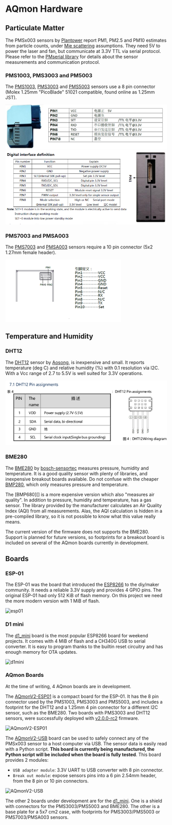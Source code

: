 # AQmon Hardware

## Particulate Matter

The PMSx003 sensors by [Plantower][]
report PM1, PM2.5 and PM10 estimates from particle counts, under [Mie scattering][Mie] assumptions.
They need 5V to power the laser and fan, but communicate at 3.3V TTL via serial protocol.
Please refer to the [PMserial library][PMserial] for details about the sensor measurements and communication protocol.

[Plantower]: http://www.plantower.com
[Mie]: https://en.wikipedia.org/wiki/Mie_scattering#Atmospheric_science
[PMserial]: https://github.com/avaldebe/PMserial
[PMS1003]: https://datasheet.lcsc.com/szlcsc/PMS1003_C89289.pdf
[PMS3003]: ../Documents/PMS3003_LOGOELE.pdf
[PMS5003]: ../Documents/PMS5003_LOGOELE.pdf
[PMS7003]: https://datasheet.lcsc.com/szlcsc/PMS7003_C84815.pdf
[PMSA003]: https://datasheet.lcsc.com/szlcsc/PMSA003-A_C132744.pdf

### PMS1003, PMS3003 and PM5003

The [PMS1003][], [PMS3003][] and [PMS5003][] sensors use a 8 pin connector (Molex 1.25mm "PicoBlade" 51021 compatible, found online as 1.25mm JST).

![pms3003](../Documents/pms3003_pinout.png)
![pms5003](../Documents/pms5003_pinout.png)

### PMS7003 and PMSA003

The [PMS7003][] and [PMSA003][] sensors require a 10 pin connector (5x2 1.27mm female header).

![pmsA003](../Documents/pmsA003_pinout.png)

## Temperature and Humidity

### DHT12

The [DHT12] sensor by [Aosong][], is inexpensive and small.
It reports temperature (deg C) and relative humidity (%) with 0.1 resolution
via I2C. With a Vcc range of 2.7 to 5.5V is well suited for 3.3V operations.

[Aosong]: http://aosong.com
[DHT12]: ../Documents/DHT12_Aosong.pdf
![dht12](../Documents/dht12_pinout.png)

### BME280

The [BME280][] by [bosch-sensortec][] measures pressure, humidity and temperature.
It is a good quality sensor with plenty of libraries, and inexpensive breakout boards available.
Do not confuse with the cheaper [BMP280][], which only measures pressure and temperature.

The [BMP680][] is a more expensive version which also "measures air quality".
In addition to pressure, humidity and temperature, has a gas sensor.
The library provided by the manufacturer calculates an Air Quality Index (AQI) from all measurements.
Alas, the AQI calculation is hidden in a pre-compiled library,
so it is not possible to know what this value really means.

[bosch-sensortec]: https://www.bosch-sensortec.com
[BME280]: https://www.bosch-sensortec.com/bst/products/all_products/bme280
[BMP280]: https://www.bosch-sensortec.com/bst/products/all_products/bmp280
[BME680]: https://www.bosch-sensortec.com/bst/products/all_products/bme680

The current version of the firmware does not supports the BME280.
Support is planned for future versions, so footprints for a breakout board
is included on several of the AQmon boards currently in development.

## Boards

### ESP-01

The ESP-01 was the board that introduced the [ESP8266][] to the diy/maker community.
It needs a reliable 3.3V supply and provides 4 GPIO pins.
The original ESP-01 had only 512 KiB of flash memory.
On this project we need the more modern version with 1 MiB of flash.

[ESP8266]: https://en.wikipedia.org/wiki/ESP8266
![esp01](https://upload.wikimedia.org/wikipedia/commons/thumb/0/08/ESP8266_01_PinOut.png/530px-ESP8266_01_PinOut.png)

### D1 mini

The [d1_mini][] board is the most popular ESP8266 board for weekend projects.
It comes with 4 MiB of flash and a CH340G USB to serial converter.
It is easy to program thanks to the builtin reset circuitry
and has enough memory for OTA updates.

[d1_mini]: https://wiki.wemos.cc/products:d1:d1_mini
![d1mini](https://wiki.wemos.cc/_media/products:d1:d1_mini_v3.1.0_1_16x9.jpg)

### AQmon Boards

At the time of writing, 4 AQmon boards are in development.

The [AQmonV2-ESP01][] is a compact board for the ESP-01.
It has the 8 pin connector used by the PMS1003, PMS3003 and PMS5003,
and includes a footprint for the DHT12 and a 1.25mm 4 pin connector
for a different I2C sensor, such as the BME280.
Two boards with PMS3003 and DHT12 sensors, were successfully deployed with [v2.0.0-rc2][] firmware.

[v2.0.0-rc2]: https://github.com/avaldebe/AQmon/releases/tag/v2.0.0-rc2
![AQmonV2-ESP01](https://image.easyeda.com/histories/c21576176590435a99e9380fa947cace.png)

The [AQmonV2-USB][] board can be used to safely connect any of the PMSx003 sensor to a host computer via USB.
The sensor data is easily read with a Python script.
**This board is currently being manufactured, the Python script will be included when the board is fully tested**.
This board provides 2 modules:

- ``USB adapter module``: 3.3V UART to USB converter with 8 pin connector.
- ``Break out module``: expose sensors pins into a 6 pin 2.54mm header,
  from the 8 pin or 10 pin connectors.

![AQmonV2-USB](https://image.easyeda.com/histories/c797fba5a1014eb09fe158300eec9ac9.png)

The other 2 boards under development are for the [d1_mini][].
One is a shield with connectors for the PMS3003/PMS5003 and BME280.
The other is a base plate for a 5x7 cm2 case, with footprints for
PMS3003/PMS5003 or PMS7003/PMSA003 sensors.

[AQmonV2-ESP01]: https://easyeda.com/avaldebe/AQmonV2-ESP01
[AQmonV2-USB]:   https://easyeda.com/avaldebe/aqmonv2-usb
[AQmonV2-D1mini]:https://easyeda.com/avaldebe/aqmonv2-d1mini
[AQmonV2-base]:  https://easyeda.com/avaldebe/aqmonv2

